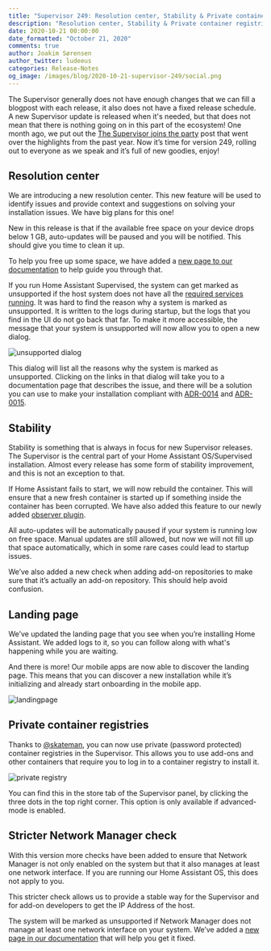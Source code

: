 ```yaml
---
title: "Supervisor 249: Resolution center, Stability & Private container registries"
description: "Resolution center, Stability & Private container registries"
date: 2020-10-21 00:00:00
date_formatted: "October 21, 2020"
comments: true
author: Joakim Sørensen
author_twitter: ludeeus
categories: Release-Notes
og_image: /images/blog/2020-10-21-supervisor-249/social.png
---
```


The Supervisor generally does not have enough changes that we can fill a blogpost with each release, it also does not have a fixed release schedule. A new Supervisor update is released when it's needed, but that does not mean that there is nothing going on in this part of the ecosystem! One month ago, we put out the [The Supervisor joins the party][supervisor-joins-the-party] post that went over the highlights from the past year. Now it’s time for version 249, rolling out to everyone as we speak and it’s full of new goodies, enjoy!

## Resolution center

We are introducing a new resolution center. This new feature will be used to identify issues and provide context and suggestions on solving your installation issues. We have big plans for this one!

New in this release is that if the available free space on your device drops below 1 GB, auto-updates will be paused and you will be notified. This should give you time to clean it up.

To help you free up some space, we have added a [new page to our documentation][more-info_free-space] to help guide you through that.

If you run Home Assistant Supervised, the system can get marked as unsupported if the host system does not have all the [required services running][required_services]. It was hard to find the reason why a system is marked as unsupported. It is written to the logs during startup, but the logs that you find in the UI do not go back that far. To make it more accessible, the message that your system is unsupported will now allow you to open a new dialog.

![unsupported dialog](/images/blog/2020-10-21-supervisor-249/unsupported_dialog.png)

This dialog will list all the reasons why the system is marked as unsupported. Clicking on the links in that dialog will take you to a documentation page that describes the issue, and there will be a solution you can use to make your installation compliant with [ADR-0014] and [ADR-0015].

## Stability

Stability is something that is always in focus for new Supervisor releases. The Supervisor is the central part of your Home Assistant OS/Supervised installation. Almost every release has some form of stability improvement, and this is not an exception to that.

If Home Assistant fails to start, we will now rebuild the container. This will ensure that a new fresh container is started up if something inside the container has been corrupted. We have also added this feature to our newly added [observer plugin][supervisor-joins-the-party-observer].

All auto-updates will be automatically paused if your system is running low on free space. Manual updates are still allowed, but now we will not fill up that space automatically, which in some rare cases could lead to startup issues.

We’ve also added a new check when adding add-on repositories to make sure that it’s actually an add-on repository. This should help avoid confusion.

## Landing page

We’ve updated the landing page that you see when you’re installing Home Assistant. We added logs to it, so you can follow along with what's happening while you are waiting.

And there is more! Our mobile apps are now able to discover the landing page. This means that you can discover a new installation while it’s initializing and already start onboarding in the mobile app.

![landingpage](/images/blog/2020-10-21-supervisor-249/landingpage.png)

## Private container registries

Thanks to [@skateman][skateman], you can now use private (password protected) container registries in the Supervisor. This allows you to use add-ons and other containers that require you to log in to a container registry to install it.

![private registry](/images/blog/2020-10-21-supervisor-249/private_registry.png)

You can find this in the store tab of the Supervisor panel, by clicking the three dots in the top right corner. This option is only available if advanced-mode is enabled.

## Stricter Network Manager check

With this version more checks have been added to ensure that Network Manager is not only enabled on the system but that it also manages at least one network interface. If you are running our Home Assistant OS, this does not apply to you.

This stricter check allows us to provide a stable way for the Supervisor and for add-on developers to get the IP Address of the host.

The system will be marked as unsupported if Network Manager does not manage at least one network interface on your system. We’ve added a [new page in our documentation][unsupported_network_manager] that will help you get it fixed.

[ADR-0014]: https://github.com/home-assistant/architecture/blob/master/adr/0014-home-assistant-supervised.md
[ADR-0015]: https://github.com/home-assistant/architecture/blob/master/adr/0015-home-assistant-os.md
[go]: https://golang.org/
[more-info_free-space]: /more-info/free-space
[persistent_notification]: /integrations/persistent_notification/
[skateman]: https://github.com/skateman
[supervisor-joins-the-party-observer]: /blog/2020/09/16/supervisor-joins-the-party#observer-plugin
[supervisor-joins-the-party]: /blog/2020/09/16/supervisor-joins-the-party
[unsupported_network_manager]: /more-info/unsupported/network_manager
[required_services]: https://github.com/home-assistant/architecture/blob/master/adr/0014-home-assistant-supervised.md#supported-operating-system-system-dependencies-and-versions
